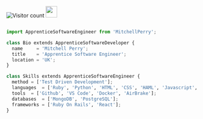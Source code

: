 ![Visitor count](https://visitor-badge.laobi.icu/badge?page_id=MPerry-SB)   <img src="https://media.giphy.com/media/dxn6fRlTIShoeBr69N/giphy.gif" width="30">


```python

import ApprenticeSoftwareEngineer from 'MitchellPerry';

class Bio extends ApprenticeSoftwareDeveloper {
  name     = 'Mitchell Perry';
  title    = 'Apprentice Software Engineer';
  location = 'UK';
}

class Skills extends ApprenticeSoftwareEngineer {
  method = ['Test Driven Development'];
  languages  = ['Ruby', 'Python', 'HTML', 'CSS', 'HAML', 'Javascript', 'MQL5'];
  tools  = ['Github', 'VS Code', 'Docker', 'AirBrake'];
  databases  = ['MongoDB', 'PostgreSQL'];
  frameworks = ['Ruby On Rails', 'React'];
}

```

